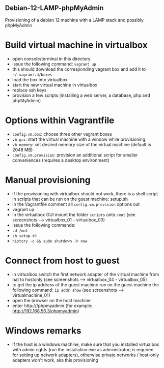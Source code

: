 ## Debian-12-LAMP-phpMyAdmin

Provisioning of a debian 12 machine with a LAMP stack and possibly phpMyAdmin

# Build virtual machine in virtualbox

- open console/terminal in this directory
- issue the following command: `vagrant up`
- this should download the corresponding vagrant box and add it to `~/.vagrant.d/boxes`
- load the box into virtualbox
- start the new virtual machine in virtualbox
- replace ssh keys
- provision a few scripts (installing a web server, a database, php and phpMyAdmin)

# Options within Vagrantfile

- `config.vm.box`: choose three other vagrant boxes
- `vb.gui`: start the virtual machine with a window while provisioning
- `vb.memory`: set desired memory size of the virtual machine (default is 2048 MB)
- `config.vm.provision`: provision an additional script for smaller conveniences (requires a desktop environment)

# Manual provisioning

- if the provisioning with virtualbox should not work, there is a shell script in scripts that can be run on the guest machine: setup.sh
- in the Vagrantfile comment all `config.vm.provision` options out
- vagrant up
- in the virtualbox GUI mount the folder `scripts` onto `/mnt` (see screenshots --> virtualbox_01 - virtualbox_03)
- issue the following commands:
- `cd /mnt`
- `sh setup.sh`
- `history -c && sudo shutdown -h now`

# Connect from host to guest

- in virtualbox switch the first network adapter of the virtual machine from nat to hostonly (see screenshots --> virtualbox_04 - virtualbox_05)
- to get the ip address of the guest machine run on the guest machine the following command: `ip addr show` (see screenshots --> virtualmachine_01)
- open the browser on the host machine
- enter http://<insert guest ip address>/phpmyadmin (for example: http://192.168.56.3/phpmyadmin)

# Windows remarks

- if the host is a windows machine, make sure that you installed virtualbox with admin rights (run the installation exe as administrator; is required for setting up network adapters), otherwise private networks / host-only adapters won't work, aka this provisioning
